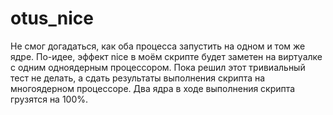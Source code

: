 # otus_nice

Не смог догадаться, как оба процесса запустить на одном и том же ядре. 
По-идее, эффект nice в моём скрипте будет заметен на виртуалке с одним одноядерным процессором.
Пока решил этот тривиальный тест не делать, а сдать результаты выполнения скрипта на многоядерном процессоре. 
Два ядра в ходе выполнения скрипта грузятся на 100%.

 
